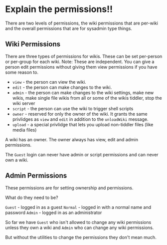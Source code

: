 # Explain the permissions!!

There are two levels of permissions, the wiki permissions that are per-wiki and
the overall permissions that are for sysadmin type things.

## Wiki Permissions

There are three types of permissions for wikis. These can be set per-person or
per-group for each wiki. Note: These are independent. You can give a person
edit permissions without giving them view permissions if you have some reason
to.

- `view` - the person can view the wiki.
- `edit` - the person can make changes to the wiki.
- `admin` - the person can make changes to the wiki settings, make new wikis,
  make single file wikis from all or some of the wikis tiddler, stop the wiki
  server
- `script` - the person can use the wiki to trigger shell scripts
- `owner` - reserved for only the owner of the wiki. It grants the same
  privlidges as `view` and `edit` in addition to the `unloadWiki` message.
- `upload` - a special privlidge that lets you upload non-tiddler files (like
  media files)

A wiki has an owner. The owner always has view, edit and admin permissions.

The `Guest` login can never have admin or script permissions and can never own a
wiki.

## Admin Permissions

These permissions are for setting ownership and permissions.

What do they need to be?

`Guest` - logged in as a guest
`Normal` - logged in with a normal name and password
`Admin` - logged in as an administrator

So far we have `Guest` who isn't allowed to change any wiki permissions unless
they own a wiki and `Admin` who can change any wiki permissions.

But without the utilities to change the permissions they don't mean much.
